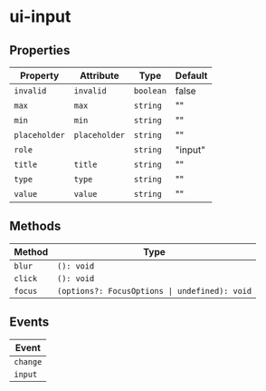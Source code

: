 # ui-input

## Properties

| Property      | Attribute     | Type      | Default |
|---------------|---------------|-----------|---------|
| `invalid`     | `invalid`     | `boolean` | false   |
| `max`         | `max`         | `string`  | ""      |
| `min`         | `min`         | `string`  | ""      |
| `placeholder` | `placeholder` | `string`  | ""      |
| `role`        |               | `string`  | "input" |
| `title`       | `title`       | `string`  | ""      |
| `type`        | `type`        | `string`  | ""      |
| `value`       | `value`       | `string`  | ""      |

## Methods

| Method  | Type                                          |
|---------|-----------------------------------------------|
| `blur`  | `(): void`                                    |
| `click` | `(): void`                                    |
| `focus` | `(options?: FocusOptions \| undefined): void` |

## Events

| Event    |
|----------|
| `change` |
| `input`  |
